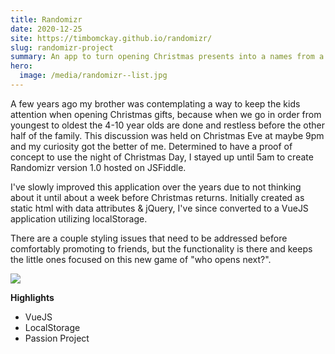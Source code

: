 ```yaml
---
title: Randomizr
date: 2020-12-25
site: https://timbomckay.github.io/randomizr/
slug: randomizr-project
summary: An app to turn opening Christmas presents into a names from a hat game of suspense.
hero:
  image: /media/randomizr--list.jpg
---
```


A few years ago my brother was contemplating a way to keep the kids attention when opening Christmas gifts, because when we go in order from youngest to oldest the 4-10 year olds are done and restless before the other half of the family. This discussion was held on Christmas Eve at maybe 9pm and my curiosity got the better of me. Determined to have a proof of concept to use the night of Christmas Day, I stayed up until 5am to create Randomizr version 1.0 hosted on JSFiddle.

I've slowly improved this application over the years due to not thinking about it until about a week before Christmas returns. Initially created as static html with data attributes & jQuery, I've since converted to a VueJS application utilizing localStorage.

There are a couple styling issues that need to be addressed before comfortably promoting to friends, but the functionality is there and keeps the little ones focused on this new game of "who opens next?".

![](/media/randomizr--selection.jpg)

**Highlights**

- VueJS
- LocalStorage
- Passion Project
